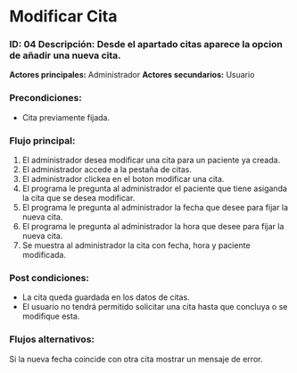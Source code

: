 # Modificar Cita

### ID: 04 Descripción: Desde el apartado citas aparece la opcion de añadir una nueva cita.


 **Actores principales:** Administrador
 **Actores secundarios:** Usuario

### Precondiciones:
- Cita previamente fijada.
### Flujo principal:

  1. El administrador desea modificar una cita para un paciente ya creada.
  2. El administrador accede a la pestaña de citas.
  3. El administrador clickea en el boton modificar una cita.
  4. El programa le pregunta al administrador el paciente que tiene asiganda la cita que se desea modificar.
  5. El programa le pregunta al administrador la fecha que desee para fijar la nueva cita.
  6. El programa le pregunta al administrador la hora que desee para fijar la nueva cita.
  8. Se muestra al administrador la cita con fecha, hora y paciente modificada.


### Post condiciones:
- La cita queda guardada en los datos de citas.
- El usuario no tendrá permitido solicitar una cita hasta que concluya o se modifique esta.


### Flujos alternativos:
Si la nueva fecha coincide con otra cita mostrar un mensaje de error.
